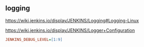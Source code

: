 


logging
--

https://wiki.jenkins.io/display/JENKINS/Logging#Logging-Linux

https://wiki.jenkins.io/display/JENKINS/Logger+Configuration

```ini
JENKINS_DEBUG_LEVEL=[1:9]
```
